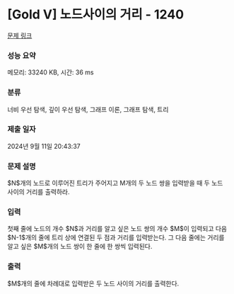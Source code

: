 # [Gold V] 노드사이의 거리 - 1240 

[문제 링크](https://www.acmicpc.net/problem/1240) 

### 성능 요약

메모리: 33240 KB, 시간: 36 ms

### 분류

너비 우선 탐색, 깊이 우선 탐색, 그래프 이론, 그래프 탐색, 트리

### 제출 일자

2024년 9월 11일 20:43:37

### 문제 설명

<p>$N$개의 노드로 이루어진 트리가 주어지고 M개의 두 노드 쌍을 입력받을 때 두 노드 사이의 거리를 출력하라.</p>

### 입력 

 <p>첫째 줄에 노드의 개수 $N$과 거리를 알고 싶은 노드 쌍의 개수 $M$이 입력되고 다음 $N-1$개의 줄에 트리 상에 연결된 두 점과 거리를 입력받는다. 그 다음 줄에는 거리를 알고 싶은 $M$개의 노드 쌍이 한 줄에 한 쌍씩 입력된다.</p>

### 출력 

 <p>$M$개의 줄에 차례대로 입력받은 두 노드 사이의 거리를 출력한다.</p>

